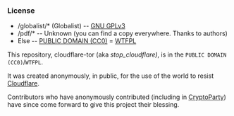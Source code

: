 ### License

* /globalist/* (Globalist) -- [GNU GPLv3](globalist/LICENSE)
* /pdf/* -- Unknown (you can find a copy everywhere. Thanks to authors)
* Else -- [PUBLIC DOMAIN (CC0)](https://web.archive.org/web/https://creativecommons.org/share-your-work/public-domain/cc0/) = [WTFPL](http://www.wtfpl.net/about/)


This repository, cloudflare-tor (aka _stop\_cloudflare)_, is in the `PUBLIC DOMAIN (CC0)`/`WTFPL`.

It was created anonymously, in public, for the use of the world to resist [Cloudflare](https://www.cloudflare.com/).  
  
Contributors who have anonymously contributed (including in [CryptoParty](https://cryptoparty.at/cryptoparty_wien_53)) have since come forward to give this project their blessing.  
